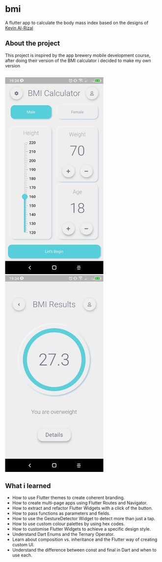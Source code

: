 # bmi
A flutter app to calculate the body mass index based on the designs of [Kevin Al-Rizal](https://dribbble.com/shots/11368106-BMI-Calculator-App-Neumorphism)

## About the project
This project is inspired by the app brewery mobile development course, after doing their version of the BMI calculator i decided to make my own version

##
<img src="https://github.com/Josefrino/BMI/blob/master/bmi1.jpg" width="320">
<img src="https://github.com/Josefrino/BMI/blob/master/bmi2.jpg" width="320">

## What i learned
* How to use Flutter themes to create coherent branding.
* How to create multi-page apps using Flutter Routes and Navigator.
* How to extract and refactor Flutter Widgets with a click of the button.
* How to pass functions as parameters and fields.
* How to use the GestureDetector Widget to detect more than just a tap.
* How to use custom colour palettes by using hex codes.
* How to customise Flutter Widgets to achieve a specific design style.
* Understand Dart Enums and the Ternary Operator.
* Learn about composition vs. inheritance and the Flutter way of creating custom UI.
* Understand the difference between const and final in Dart and when to use each.
